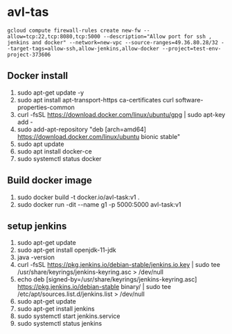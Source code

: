 # avl-tas
```
gcloud compute firewall-rules create new-fw --allow=tcp:22,tcp:8080,tcp:5000 --description="Allow port for ssh , jenkins and docker" --network=new-vpc --source-ranges=49.36.80.28/32 --target-tags=allow-ssh,allow-jenkins,allow-docker --project=test-env-project-373606

```

## Docker install
1. sudo apt-get update -y
2. sudo apt install apt-transport-https ca-certificates curl software-properties-common
3. curl -fsSL https://download.docker.com/linux/ubuntu/gpg | sudo apt-key add -
4. sudo add-apt-repository "deb [arch=amd64] https://download.docker.com/linux/ubuntu bionic stable"
5. sudo apt update
6. sudo apt install docker-ce
7. sudo systemctl status docker

## Build docker image
1. sudo docker build -t docker.io/avl-task:v1 .
2. sudo docker run -dit --name g1 -p 5000:5000 avl-task:v1 
   
## setup jenkins

1. sudo apt-get update
2. sudo apt-get install openjdk-11-jdk
3. java -version
4. curl -fsSL https://pkg.jenkins.io/debian-stable/jenkins.io.key | sudo tee \
  /usr/share/keyrings/jenkins-keyring.asc > /dev/null
5. echo deb [signed-by=/usr/share/keyrings/jenkins-keyring.asc] \
  https://pkg.jenkins.io/debian-stable binary/ | sudo tee \
  /etc/apt/sources.list.d/jenkins.list > /dev/null
6. sudo apt-get update
7. sudo apt-get install jenkins
8. sudo systemctl start jenkins.service
9. sudo systemctl status jenkins

